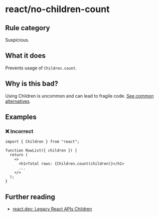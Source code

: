 # react/no-children-count

<!-- end auto-generated rule header -->

## Rule category

Suspicious.

## What it does

Prevents usage of `Children.count`.

## Why is this bad?

Using Children is uncommon and can lead to fragile code. [See common alternatives](https://react.dev/reference/react/Children#alternatives).

## Examples

### ❌ Incorrect

```tsx
import { Children } from "react";

function RowList({ children }) {
  return (
    <>
      <h1>Total rows: {Children.count(children)}</h1>
      ...
    </>
  );
}
```

## Further reading

- [react.dev: Legacy React APIs Children](https://react.dev/reference/react/Children)
